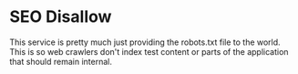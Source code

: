 # SEO Disallow
This service is pretty much just providing the robots.txt file to the world.
This is so web crawlers don't index test content or parts of the application that should remain internal.
